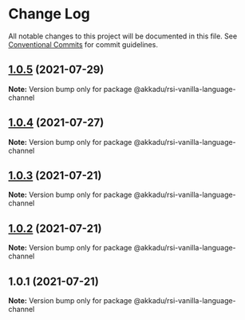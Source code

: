 # Change Log

All notable changes to this project will be documented in this file.
See [Conventional Commits](https://conventionalcommits.org) for commit guidelines.

## [1.0.5](https://github.com/Akkadu/rsi-api-widgets/compare/@akkadu/rsi-vanilla-language-channel@1.0.4...@akkadu/rsi-vanilla-language-channel@1.0.5) (2021-07-29)

**Note:** Version bump only for package @akkadu/rsi-vanilla-language-channel





## [1.0.4](https://github.com/Akkadu/rsi-api-widgets/compare/@akkadu/rsi-vanilla-language-channel@1.0.3...@akkadu/rsi-vanilla-language-channel@1.0.4) (2021-07-27)

**Note:** Version bump only for package @akkadu/rsi-vanilla-language-channel





## [1.0.3](https://github.com/Akkadu/rsi-api-widgets/compare/@akkadu/rsi-vanilla-language-channel@1.0.2...@akkadu/rsi-vanilla-language-channel@1.0.3) (2021-07-21)

**Note:** Version bump only for package @akkadu/rsi-vanilla-language-channel





## [1.0.2](https://github.com/Akkadu/rsi-api-widgets/compare/@akkadu/rsi-vanilla-language-channel@1.0.1...@akkadu/rsi-vanilla-language-channel@1.0.2) (2021-07-21)

**Note:** Version bump only for package @akkadu/rsi-vanilla-language-channel





## 1.0.1 (2021-07-21)

**Note:** Version bump only for package @akkadu/rsi-vanilla-language-channel
